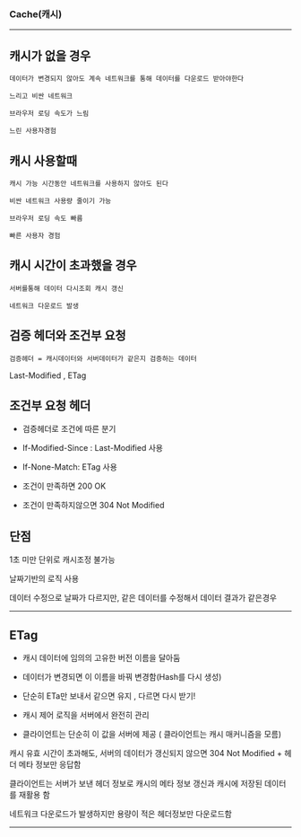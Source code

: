 ### Cache(캐시)
------------

## 캐시가 없을 경우

    데이터가 변경되지 않아도 계속 네트워크를 통해 데이터를 다운로드 받아야한다

    느리고 비싼 네트워크

    브라우저 로딩 속도가 느림

    느린 사용자경험



## 캐시 사용할때

    캐시 가능 시간동안 네트워크를 사용하지 않아도 된다

    비싼 네트워크 사용량 줄이기 가능

    브라우저 로딩 속도 빠름

    빠른 사용자 경험



## 캐시 시간이 초과했을 경우

    서버를통해 데이터 다시조회 캐시 갱신

    네트워크 다운로드 발생



## 검증 헤더와 조건부 요청


    검증헤더 = 캐시데이터와 서버데이터가 같은지 검증하는 데이터



Last-Modified , ETag



## 조건부 요청 헤더 

- 검증헤더로 조건에 따른 분기

- If-Modified-Since : Last-Modified 사용

- If-None-Match:  ETag 사용

- 조건이 만족하면 200 OK

- 조건이 만족하지않으면 304 Not Modified



## 단점

1초 미만 단위로 캐시조정 불가능 

날짜기반의 로직 사용

데이터 수정으로 날짜가 다르지만, 같은 데이터를 수정해서 데이터 결과가 같은경우

---------

## ETag

- 캐시 데이터에 임의의 고유한 버전 이름을 달아둠

- 데이터가 변경되면 이 이름을 바꿔 변경함(Hash를 다시 생성)

- 단순히 ETa만 보내서 같으면 유지 , 다르면 다시 받기! 

- 캐시 제어 로직을 서버에서 완전히 관리

- 클라이언트는 단순히 이 값을 서버에 제공 ( 클라이언트는 캐시 매커니즘을 모름)



캐시 유효 시간이 초과해도, 서버의 데이터가 갱신되지 않으면 304 Not Modified + 헤더 메타 정보만 응답함



클라이언트는 서버가 보낸 헤더 정보로 캐시의 메타 정보 갱신과 캐시에 저장된 데이터를 재활용 함



네트워크 다운로드가 발생하지만 용량이 적은 헤더정보만 다운로드함

-------------





